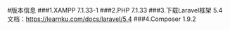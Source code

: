 #版本信息
###1.XAMPP
7.1.33-1
###2.PHP
7.1.33
###3.下载Laravel框架
5.4   
文档：https://learnku.com/docs/laravel/5.4
###4.Composer
1.9.2